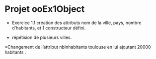 # Projet ooEx1Object
* Exercice 1.1 création des attributs nom de la ville, pays, nombre d’habitants, et 1 constructeur défini.

* répétision  de plusieurs villes.

*Changement de l’attribut nbInhabitants toulouse en lui ajoutant 20000 habitants .